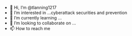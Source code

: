 - 👋 Hi, I’m @tlanning1217
- 👀 I’m interested in ...cyberattack securities and prevention  
- 🌱 I’m currently learning ...
- 💞️ I’m looking to collaborate on ...
- 📫 How to reach me 

<!---
tlanning1217/tlanning1217 is a ✨ special ✨ repository because its `README.md` (this file) appears on your GitHub profile.
You can click the Preview link to take a look at your changes.
--->
